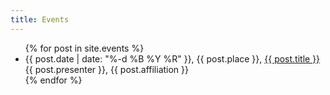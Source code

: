 ```yaml
---
title: Events
---
```



<ul>
  {% for post in site.events %}
    <li>
      {{ post.date | date: "%-d %B %Y %R" }}, {{ post.place }}, <a href="{{ post.url }}">{{ post.title }}</a> {{ post.presenter }}, {{ post.affiliation }}
    </li>
  {% endfor %}
</ul>
